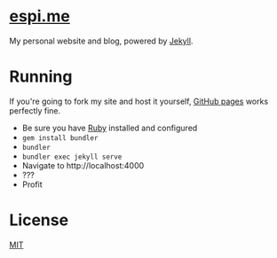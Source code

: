 # [espi.me][espi.me]

My personal website and blog, powered by [Jekyll][jekyll].

# Running

If you're going to fork my site and host it yourself, [GitHub pages][github-pages] works perfectly fine.

- Be sure you have [Ruby][ruby] installed and configured
- `gem install bundler`
- `bundler`
- `bundler exec jekyll serve`
- Navigate to http://localhost:4000
- ???
- Profit

# License

[MIT][license]

[github-pages]: https://pages.github.com/ "GitHub pages lets you host directly from your GitHub repository"
[jekyll]: https://jekyllrb.com "Jekyll is a static site generator"
[ruby]: https://www.ruby-lang.org/en/documentation/installation/ "Guide on how to install Ruby"
[espi.me]: https://espi.me "Hyperlink to espi.me"
[license]: LICENSE "Licensed under the MIT license"
